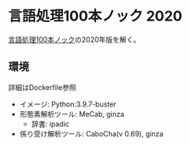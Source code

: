# 言語処理100本ノック 2020

[言語処理100本ノック](https://nlp100.github.io/ja/)の2020年版を解く。

## 環境
詳細はDockerfile参照
- イメージ: Python:3.9.7-buster
- 形態素解析ツール: MeCab, ginza
    - 辞書: ipadic
- 係り受け解析ツール: CaboCha(v 0.69), ginza
